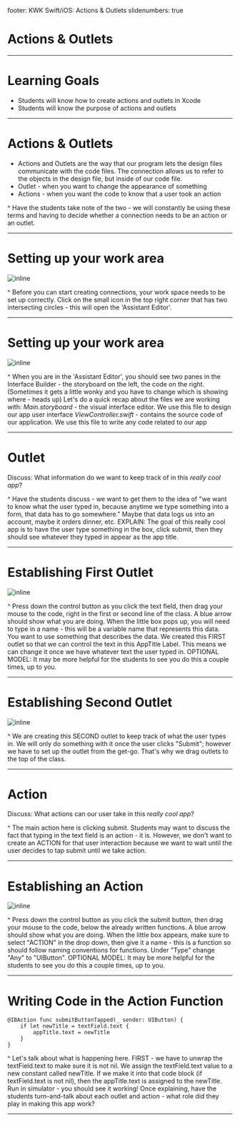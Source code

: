 footer: KWK Swift/iOS: Actions & Outlets
slidenumbers: true

# Actions & Outlets

---

# Learning Goals

* Students will know how to create actions and outlets in Xcode
* Students will know the purpose of actions and outlets

---

# Actions & Outlets

* Actions and Outlets are the way that our program lets the design files communicate with the code files. The connection allows us to refer to the objects in the design file, but inside of our code file.
* Outlet - when you want to change the appearance of something
* Actions - when you want the code to know that a user took an action


^ Have the students take note of the two - we will constantly be using these terms and having to decide whether a connection needs to be an action or an outlet.

---

# Setting up your work area

![inline](slide_images/storyboard.png)

^ Before you can start creating connections, your work space needs to be set up correctly.
Click on the small icon in the top right corner that has two intersecting circles - this will open the 'Assistant Editor'.

---

# Setting up your work area

![inline](slide_images/assistant-editor.png)

^ When you are in the 'Assistant Editor', you should see two panes in the Interface Builder - the storyboard on the left, the code on the right. (Sometimes it gets a little wonky and you have to change which is showing where - heads up)
Let's do a quick recap about the files we are working with:
*Main.storyboard* - the visual interface editor. We use this file to design our app user interface
*ViewController.swift* - contains the source code of our application. We use this file to write any code related to our app 

---

# Outlet

Discuss: What information do we want to keep track of in this _really cool app_?

^ Have the students discuss - we want to get them to the idea of "we want to know what the user typed in, because anytime we type something into a form, that data has to go somewhere." Maybe that data logs us into an account, maybe it orders dinner, etc.
EXPLAIN: The goal of this really cool app is to have the user type something in the box, click submit, then they should see whatever they typed in appear as the app title.

---

# Establishing First Outlet

![inline](slide_images/outlet-giphy1.gif)

^ Press down the control button as you click the text field, then drag your mouse to the code, right in the first or second line of the class. A blue arrow should show what you are doing. When the little box pops up, you will need to type in a name - this will be a variable name that represents this data. You want to use something that describes the data.
We created this FIRST outlet so that we can control the text in this AppTitle Label. This means we can change it once we have whatever text the user typed in.
OPTIONAL MODEL: It may be more helpful for the students to see you do this a couple times, up to you.

---

# Establishing Second Outlet

![inline](slide_images/outlet-giphy2.gif)

^ We are creating this SECOND outlet to keep track of what the user types in. We will only do something with it once the user clicks "Submit"; however we have to set up the outlet from the get-go. That's why we drag outlets to the top of the class.

---

# Action

Discuss: What actions can our user take in this _really cool app_?

^ The main action here is clicking submit. Students may want to discuss the fact that typing in the text field is an action - it is. However, we don't want to create an ACTION for that user interaction because we want to wait until the user decides to tap submit until we take action.

---

# Establishing an Action

![inline](slide_images/action-giphy.gif)

^ Press down the control button as you click the submit button, then drag your mouse to the code, below the already written functions. A blue arrow should show what you are doing. When the little box appears, make sure to select "ACTION" in the drop down, then give it a name - this is a function so should follow naming conventions for functions. Under "Type" change "Any" to "UIButton".
OPTIONAL MODEL: It may be more helpful for the students to see you do this a couple times, up to you.

---

# Writing Code in the Action Function

```
@IBAction func submitButtonTapped(_ sender: UIButton) {
    if let newTitle = textField.text {
        appTitle.text = newTitle
    }
}
```

^ Let's talk about what is happening here.
FIRST - we have to unwrap the textField.text to make sure it is not nil.
We assign the textField.text value to a new constant called newTitle.
If we make it into that code block (if textField.text is not nil), then the appTitle.text is assigned to the newTitle.
Run in simulator - you should see it working!
Once explaining, have the students turn-and-talk about each outlet and action - what role did they play in making this app work?

---
